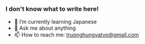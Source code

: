 ### I don't know what to write here!

- 🌱 I’m currently learning Japanese
- 💬 Ask me about anything
- 📫 How to reach me: truonghungvatvo@gmail.com
